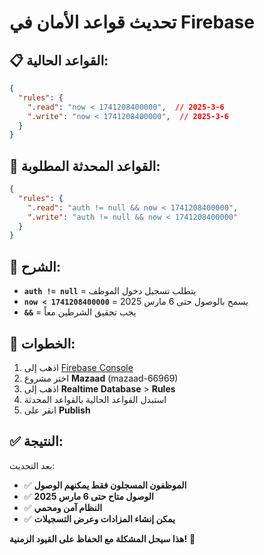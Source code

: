 # تحديث قواعد الأمان في Firebase

## 📋 القواعد الحالية:
```json
{
  "rules": {
    ".read": "now < 1741208400000",  // 2025-3-6
    ".write": "now < 1741208400000",  // 2025-3-6
  }
}
```

## 🔧 القواعد المحدثة المطلوبة:
```json
{
  "rules": {
    ".read": "auth != null && now < 1741208400000",
    ".write": "auth != null && now < 1741208400000"
  }
}
```

## 📝 الشرح:
- **`auth != null`** = يتطلب تسجيل دخول الموظف
- **`now < 1741208400000`** = يسمح بالوصول حتى 6 مارس 2025
- **`&&`** = يجب تحقيق الشرطين معاً

## 🎯 الخطوات:
1. اذهب إلى [Firebase Console](https://console.firebase.google.com/)
2. اختر مشروع **Mazaad** (mazaad-66969)
3. اذهب إلى **Realtime Database** > **Rules**
4. استبدل القواعد الحالية بالقواعد المحدثة
5. انقر على **Publish**

## ✅ النتيجة:
بعد التحديث:
- ✅ **الموظفون المسجلون فقط يمكنهم الوصول**
- ✅ **الوصول متاح حتى 6 مارس 2025**
- ✅ **النظام آمن ومحمي**
- ✅ **يمكن إنشاء المزادات وعرض التسجيلات**

**هذا سيحل المشكلة مع الحفاظ على القيود الزمنية!** 🎉
